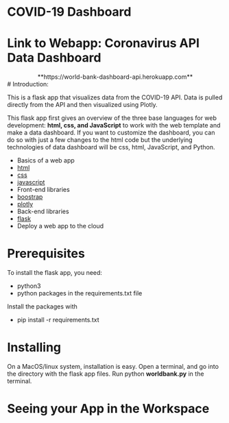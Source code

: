 # COVID-19 Dashboard

# Link to Webapp: Coronavirus API Data Dashboard

<div align="center">
**https://world-bank-dashboard-api.herokuapp.com**
</div>
# Introduction:

This is a flask app that visualizes data from the COVID-19 API. Data is pulled directly from the API and then visualized using Plotly.

This flask app first gives an overview of the three base languages for web development: **html, css, and JavaScript** to work with the web template and make a data dashboard. If you want to customize the dashboard, you can do so with just a few changes to the html code but the underlying technologies of data dashboard will be css, html, JavaScript, and Python.

*	Basics of a web app
  *	[html](https://www.w3schools.com/tags/default.asp)
  *	[css](https://www.lifewire.com/what-does-cascade-mean-3466872)
  * [javascript](https://plot.ly/javascript/getting-started/)
* Front-end libraries
 * [boostrap](https://getbootstrap.com/)
 * [plotly](https://plot.ly/)
* Back-end libraries
 * [flask](http://flask.pocoo.org/)
 * Deploy a web app to the cloud






# Prerequisites

To install the flask app, you need:

  * python3
  * python packages in the requirements.txt file

Install the packages with

 * pip install -r requirements.txt

# Installing

On a MacOS/linux system, installation is easy. Open a terminal, and go into the directory with the flask app files. Run python **worldbank.py** in the terminal.

# Seeing your App in the Workspace
